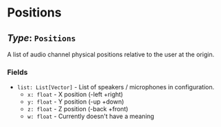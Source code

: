 # Positions

## *Type*: `Positions`

A list of audio channel physical positions relative to the user at the origin.

### Fields

 - `list: List[Vector]` - List of speakers / microphones in configuration.
   - `x: float` - X position (-left +right)
   - `y: float` - Y position (-up +down)
   - `z: float` - Z position (-back +front)
   - `w: float` - Currently doesn't have a meaning
